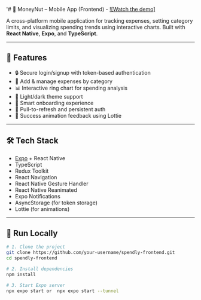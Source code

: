 '# 📱 MoneyNut – Mobile App (Frontend) - [![Watch the demo]](https://drive.google.com/file/d/1jtlMrW0MZnfHbZEGMyiJrAl-0lbRrbYJ/view?usp=drivesdk)


A cross-platform mobile application for tracking expenses, setting category limits, and visualizing spending trends using interactive charts. Built with **React Native**, **Expo**, and **TypeScript**.

---

## 🚀 Features

- 🔒 Secure login/signup with token-based authentication
- 🧾 Add & manage expenses by category
- 📊 Interactive ring chart for spending analysis
- 🌙 Light/dark theme support
- 🧠 Smart onboarding experience
- 🔁 Pull-to-refresh and persistent auth
- 🎉 Success animation feedback using Lottie

---

## 🛠️ Tech Stack

- [Expo](https://expo.dev/) + React Native
- TypeScript
- Redux Toolkit
- React Navigation
- React Native Gesture Handler
- React Native Reanimated
- Expo Notifications
- AsyncStorage (for token storage)
- Lottie (for animations)

---

## 📲 Run Locally

```bash
# 1. Clone the project
git clone https://github.com/your-username/spendly-frontend.git
cd spendly-frontend

# 2. Install dependencies
npm install

# 3. Start Expo server
npx expo start or  npx expo start --tunnel
